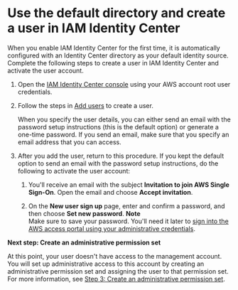 # Use the default directory and create a user in IAM Identity Center<a name="get-started-use-identity-center-directory-create-user-in-identity-center"></a>

When you enable IAM Identity Center for the first time, it is automatically configured with an Identity Center directory as your default identity source\. Complete the following steps to create a user in IAM Identity Center and activate the user account\.

1. Open the [IAM Identity Center console](https://console.aws.amazon.com/singlesignon) using your AWS account root user credentials\.

1. Follow the steps in [Add users](addusers.md) to create a user\. 

   When you specify the user details, you can either send an email with the password setup instructions \(this is the default option\) or generate a one\-time password\. If you send an email, make sure that you specify an email address that you can access\.

1. After you add the user, return to this procedure\. If you kept the default option to send an email with the password setup instructions, do the following to activate the user account:

   1. You'll receive an email with the subject **Invitation to join AWS Single Sign\-On**\. Open the email and choose **Accept invitation**\.

   1. On the **New user sign up** page, enter and confirm a password, and then choose **Set new password**\.
**Note**  
Make sure to save your password\. You'll need it later to [sign into the AWS access portal using your administrative credentials](get-started-sign-in-access-portal.md)\.

**Next step: Create an administrative permission set** 

At this point, your user doesn't have access to the management account\. You will set up administrative access to this account by creating an administrative permission set and assigning the user to that permission set\. For more information, see [Step 3: Create an administrative permission set](get-started-create-an-administrative-permission-set.md)\.